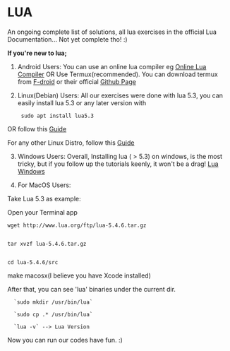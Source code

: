 # LUA
An ongoing complete list of solutions, all lua exercises in the official Lua Documentation... Not yet complete tho! :)

  **If you're new to lua;**

1. Android Users: 
  You can use an online lua compiler eg  [Online Lua Compiler](https://www.tutorialspoint.com/execute_lua_online.php) OR Use Termux(recommended).
  You can download termux from [F-droid](https://f-droid.org/en/packages/com.termux/) or their official [Github Page](https://github.com/termux/termux-app/releases)
  
2. Linux(Debian) Users:
  All our exercises were done with lua 5.3, you can easily install lua 5.3 or any later version with 
  
        sudo apt install lua5.3
  
  OR follow this [Guide](https://www.tecmint.com/install-lua-in-centos-ubuntu-linux/)
  
 For any other Linux Distro, follow this [Guide](https://www.tecmint.com/install-lua-in-centos-ubuntu-linux/)

3. Windows Users:
   Overall, Installing lua ( > 5.3) on windows, is the most tricky, but if you follow up the tutorials keenly, it won't be a drag! [Lua Windows](https://gist.github.com/Egor-Skriptunoff/cb952f7eaf39b7b1bf739b818ece87cd)
   
4. For MacOS Users:
   
Take Lua 5.3 as example:

Open your Terminal app

    wget http://www.lua.org/ftp/lua-5.4.6.tar.gz      
    

    tar xvzf lua-5.4.6.tar.gz
    

    cd lua-5.4.6/src

make macosx(I believe you have Xcode installed)

After that, you can see 'lua' binaries under the current dir.

      `sudo mkdir /usr/bin/lua`

      `sudo cp .* /usr/bin/lua`

      `lua -v` --> Lua Version

Now you can run our codes have fun. :)

 
